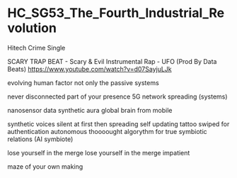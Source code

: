 # HC_SG53_The_Fourth_Industrial_Revolution
Hitech Crime Single

SCARY TRAP BEAT - Scary & Evil Instrumental Rap - UFO (Prod By Data Beats)
https://www.youtube.com/watch?v=d07SayjuLJk

evolving human factor
not only the passive systems

never disconnected
part of your presence
5G network spreading (systems)

nanosensor data
synthetic aura
global brain from mobile

synthetic voices 
silent at first
then spreading self updating
tattoo swiped for authentication
autonomous thoooought algorythm 
for true symbiotic relations (AI symbiote) 

lose yourself in the merge
lose yourself in the merge
impatient

maze of your own making

